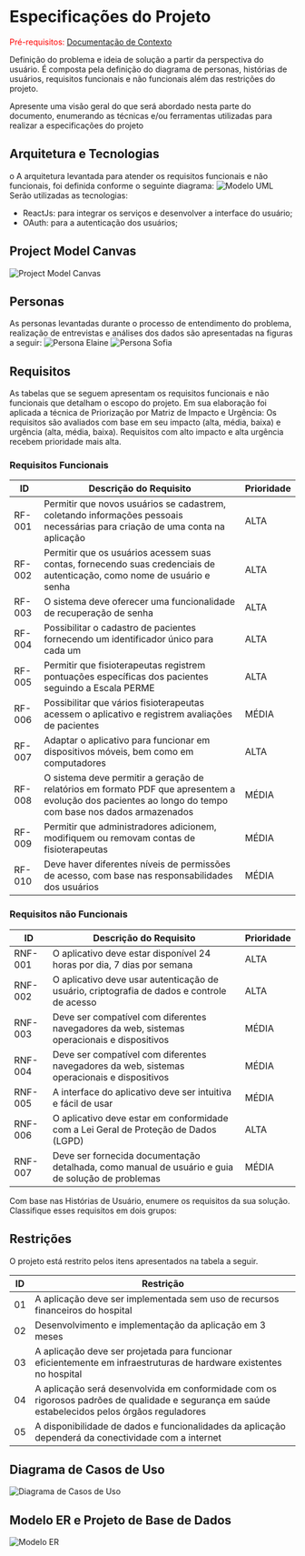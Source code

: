 # Especificações do Projeto

<span style="color:red">Pré-requisitos: <a href="1-Documentação de Contexto.md"> Documentação de Contexto</a></span>

Definição do problema e ideia de solução a partir da perspectiva do usuário. É composta pela definição do diagrama de personas, histórias de usuários, requisitos funcionais e não funcionais além das restrições do projeto.

Apresente uma visão geral do que será abordado nesta parte do documento, enumerando as técnicas e/ou ferramentas utilizadas para realizar a especificações do projeto

## Arquitetura e Tecnologias

o A arquitetura levantada para atender os requisitos funcionais e não funcionais, foi definida conforme o seguinte diagrama:
![Modelo UML](/docs/img/ModeloUML.JPG)
Serão utilizadas as tecnologias:
- ReactJs: para integrar os serviços e desenvolver a interface do usuário;
- OAuth: para a autenticação dos usuários;


## Project Model Canvas

![Project Model Canvas](/docs/img/CanvasModel.png)

## Personas

As personas levantadas durante o processo de entendimento do problema, realização de entrevistas e análises dos dados são apresentadas na figuras a seguir:
![Persona Elaine](/docs/img/Personas-Elaine.png)
![Persona Sofia](/docs/img/Personas-Sofia.png)

## Requisitos

As tabelas que se seguem apresentam os requisitos funcionais e não funcionais que detalham o escopo do projeto. Em sua elaboração foi aplicada a técnica de Priorização por Matriz de Impacto e Urgência: Os requisitos são avaliados com base em seu impacto (alta, média, baixa) e urgência (alta, média, baixa). Requisitos com alto impacto e alta urgência recebem prioridade mais alta.

### Requisitos Funcionais

| ID     | Descrição do Requisito                                                                                                                                  | Prioridade |
| ------ | ------------------------------------------------------------------------------------------------------------------------------------------------------- | ---------- |
| RF-001 | Permitir que novos usuários se cadastrem, coletando informações pessoais necessárias para criação de uma conta na aplicação                             | ALTA       |
| RF-002 | Permitir que os usuários acessem suas contas, fornecendo suas credenciais de autenticação, como nome de usuário e senha                                 | ALTA       |
| RF-003 | O sistema deve oferecer uma funcionalidade de recuperação de senha                                                                                      | ALTA       |
| RF-004 | Possibilitar o cadastro de pacientes fornecendo um identificador único para cada um                                                                     | ALTA       |
| RF-005 | Permitir que fisioterapeutas registrem pontuações específicas dos pacientes seguindo a Escala PERME                                                     | ALTA       |
| RF-006 | Possibilitar que vários fisioterapeutas acessem o aplicativo e registrem avaliações de pacientes                                                        | MÉDIA      |
| RF-007 | Adaptar o aplicativo para funcionar em dispositivos móveis, bem como em computadores                                                                    | ALTA       |
| RF-008 | O sistema deve permitir a geração de relatórios em formato PDF que apresentem a evolução dos pacientes ao longo do tempo com base nos dados armazenados | MÉDIA      |
| RF-009 | Permitir que administradores adicionem, modifiquem ou removam contas de fisioterapeutas                                                                 | MÉDIA      |
| RF-010 | Deve haver diferentes níveis de permissões de acesso, com base nas responsabilidades dos usuários                                                       | MÉDIA      |

### Requisitos não Funcionais

| ID      | Descrição do Requisito                                                                           | Prioridade |
| ------- | ------------------------------------------------------------------------------------------------ | ---------- |
| RNF-001 | O aplicativo deve estar disponível 24 horas por dia, 7 dias por semana                           | ALTA       |
| RNF-002 | O aplicativo deve usar autenticação de usuário, criptografia de dados e controle de acesso       | ALTA       |
| RNF-003 | Deve ser compatível com diferentes navegadores da web, sistemas operacionais e dispositivos      | MÉDIA      |
| RNF-004 | Deve ser compatível com diferentes navegadores da web, sistemas operacionais e dispositivos      | MÉDIA      |
| RNF-005 | A interface do aplicativo deve ser intuitiva e fácil de usar                                     | MÉDIA      |
| RNF-006 | O aplicativo deve estar em conformidade com a Lei Geral de Proteção de Dados (LGPD)              | ALTA       |
| RNF-007 | Deve ser fornecida documentação detalhada, como manual de usuário e guia de solução de problemas | MÉDIA      |

Com base nas Histórias de Usuário, enumere os requisitos da sua solução. Classifique esses requisitos em dois grupos:

## Restrições

O projeto está restrito pelos itens apresentados na tabela a seguir.

| ID  | Restrição                                                                                                                                       |
| --- | ----------------------------------------------------------------------------------------------------------------------------------------------- |
| 01  | A aplicação deve ser implementada sem uso de recursos financeiros do hospital                                                                   |
| 02  | Desenvolvimento e implementação da aplicação em 3 meses                                                                                         |
| 03  | A aplicação deve ser projetada para funcionar eficientemente em infraestruturas de hardware existentes no hospital                              |
| 04  | A aplicação será desenvolvida em conformidade com os rigorosos padrões de qualidade e segurança em saúde estabelecidos pelos órgãos reguladores |
| 05  | A disponibilidade de dados e funcionalidades da aplicação dependerá da conectividade com a internet                                             |

## Diagrama de Casos de Uso

![Diagrama de Casos de Uso](img/diagrama-casos-de-uso.png)

## Modelo ER e Projeto de Base de Dados
![Modelo ER](img/Diagrama%20ER%20Perme.png)
